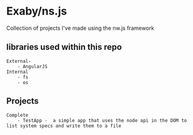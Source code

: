 # Exaby/ns.js
Collection of projects I've made using the nw.js framework


## libraries used within this repo
    External- 
        - AngularJS
    Internal
        - fs
        - os

## Projects

    Complete
        - TestApp -  a simple app that uses the node api in the DOM to list system specs and write them to a file
